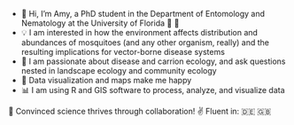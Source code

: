 - 👋 Hi, I’m Amy, a PhD student in the Department of Entomology and Nematology at the University of Florida  :crocodile: :palm_tree:
- :bulb: I am interested in how the environment affects distribution and abundances of mosquitoes (and any other organism, really) and the resulting implications for vector-borne disease systems 
- :sparkling_heart: I am passionate about disease and carrion ecology, and ask questions nested in landscape ecology and community ecology
- :raised_hands: Data visualization and maps make me happy
- :bar_chart: I am using R and GIS software to process, analyze, and visualize data

:busts_in_silhouette: Convinced science thrives through collaboration! :v: Fluent in: :de: :uk:

<!---
amybauer/amybauer is a ✨ special ✨ repository because its `README.md` (this file) appears on your GitHub profile.
You can click the Preview link to take a look at your changes.
--->
